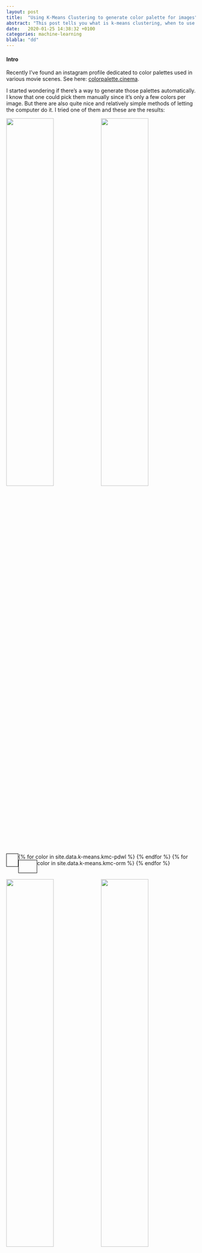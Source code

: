 ```yaml
---
layout: post
title:  "Using K-Means Clustering to generate color palette for images"
abstract: "This post tells you what is k-means clustering, when to use it and how to use it, with example code snippets. It also includes an explanation on how to fine-tune the results you’ll get."
date:   2020-01-25 14:38:32 +0100
categories: machine-learning
blabla: "dd"
---
```


<h4>Intro</h4>

Recently I’ve found an instagram profile dedicated to color palettes used in various movie scenes. See here:
<a href="https://www.instagram.com/colorpalette.cinema/">colorpalette.cinema</a>.

I started wondering if there’s a way to generate those palettes automatically. I know that one could pick them manually since it’s only a few colors per image. But there are also quite nice and relatively simple methods of letting the computer do it. I tried one of them and these are the results:

<div>
<img src="{{site.baseurl}}/assets/img/kmc-orm.jpg" style="width:50%"/>
<img src="{{site.baseurl}}/assets/img/kmc-pdwl.jpg" style="width:50%; float: left"/>
{% for color in site.data.k-means.kmc-pdwl %}
  <div style="float:left; width: 6.25%; height: 35px; outline: 1px solid black; outline-offset: -1px; background-color: {{color}}"></div>
{% endfor %}
{% for color in site.data.k-means.kmc-orm %}
  <div style="float:left; width: 10%; height: 35px; outline: 1px solid black; outline-offset: -1px; background-color: {{color}}"></div>
{% endfor %}
</div>
<br><br>
<div>
<img src="{{site.baseurl}}/assets/img/kmc-sgh.jpg" style="width:50%"/>
<img src="{{site.baseurl}}/assets/img/kmc-iz.jpg" style="width:50%; float: left"/>
{% for color in site.data.k-means.kmc-iz %}
  <div style="float:left; width: 7.14%; height: 35px; outline: 1px solid black; outline-offset: -1px; background-color: {{color}}"></div>
{% endfor %}
{% for color in site.data.k-means.kmc-sgh %}
  <div style="float:left; width: 8.33%; height: 35px; outline: 1px solid black; outline-offset: -1px; background-color: {{color}}"></div>
{% endfor %}
</div>

To understand how this was achieved, read below.

<h4>What is K-Means Clustering?</h4>

It’s an algorithm used to solve clustering problems (the <a href="https://en.wikipedia.org/wiki/NP-hardness">NP-hard</a> ones). It’s relatively simple and also an example of unsupervised learning algorithm.

<h4>When do we use it?</h4>

When we have a set of some data points that have features and values. We want to group data points into clusters based on these features. Real-life example: extracting leading colors from images.


<h4>How does it work?</h4>

We start by randomly picking k data points (k is set beforehand) called centroids from our data set. All remaining points are then assigned to one of these centroids. Assignment is done based on the distance - closest centroid is picked. For each centroid and its data points we calculate average value - a new centroid. The process of assign - calculate distance - update centroids is repeated n times, until a desired result is reached. How to know if we achieved that - this will be covered later on in this article.

Let’s look into the details:

<h4>Step 1 Read Data</h4>

In our case, the input data set is a .jpg file. We’ll have to extract each pixel’s `value` from the image. We’ll use a `getRGB(int x, int y)` method from Java’s `BufferedImage`.

{% highlight java %}
public class Point {
   private Integer value;
   …
}
{% endhighlight %}

This is our data point class. It’s only one field value stores the rgb value of each pixel in the image.

<h4>Step 2 Initialize centroids</h4>

The next step is picking random K points from data points list. These random points will be our centroids.

{% highlight java %}
public List<Centroid> initializeCentroids(int k, BufferedImage image){

   if(image == null){
       throw new IllegalArgumentException("Buffered image cannot be null");
   }

   List<Centroid> initialCentroids = new ArrayList<>();

   int xAxes = image.getWidth();
   int yAxes = image.getHeight();

   for(int i = 0; i < k; i++) {
       int coordX = new Random().nextInt(xAxes);
       int coordY = new Random().nextInt(yAxes);
       Integer rgb = image.getRGB(coordX, coordY);
       initialCentroids.add(new Centroid(rgb));
   }
   return initialCentroids;
}
{% endhighlight %}

<h4>Step 3 Calculate distance</h4>

Now we need to iterate over our data points, find the nearest centroid and assign the point to that centroid.

{% highlight java %}
public Map<Centroid,List<Point>> reassignPointsToNearestCentroids(List<Point> points, Map<Centroid,List<Point>> centroidsToListOfPoints){

   List<Centroid> currentCentroids = new ArrayList<Centroid>(centroidsToListOfPoints.keySet());

   for (Point point : points) {
       Centroid nearest = getNearestCentroid(point, currentCentroids);
       if (centroidsToListOfPoints.get(nearest) == null) {
           centroidsToListOfPoints.put(nearest, new ArrayList<>(Arrays.asList(point)));
       } else {
           centroidsToListOfPoints.get(nearest).add(point);
       }
   }

   return centroidsToListOfPoints;
}

public Centroid getNearestCentroid(Point point, List<Centroid> centroids) {

   if(point == null){
       throw new IllegalArgumentException("Point cannot be null");
   }
   if(centroids == null || centroids.isEmpty()){
       throw new IllegalArgumentException("List of centroids cannot be null or empty");
   }

   double minimumDistance = Double.MAX_VALUE;
   Centroid nearest = null;

   for (Centroid centroid : centroids) {
       Distance distance = new Distance2D();
       double currentDistance = distance.getDistance(point.getValue(), centroid.getValue());

       if (currentDistance < minimumDistance) {
           minimumDistance = currentDistance;
           nearest = centroid;
       }
   }
   return nearest;
}

public class Distance2D extends Distance {

   @Override
   public Double getDistance(Double a, Double b) {
       return Math.abs(a - b);
   }
}
{% endhighlight %}

<h4>Step 4 Calculate means</h4>

For each centroid and its points, calculate mean value.

{% highlight java %}
public Map<Centroid, Centroid> computeKNewCentroids(Map<Centroid,List<Point>> centroidsToListOfPoints){

   Map<Centroid, Centroid> oldAndNewMap = new HashMap<>();
   for (Centroid oldCentroid : centroidsToListOfPoints.keySet()) {
       List<Point> points = centroidsToListOfPoints.get(oldCentroid);
       Integer average = Mean.calculateForPoints(points);
       Point nearest = getNearestPoint(new Point(average), points);
       Centroid newCentroid = new Centroid(nearest.getValue());
       oldAndNewMap.put(oldCentroid, newCentroid);
   }
   return oldAndNewMap;
}
{% endhighlight %}

<h4>Step 5 Update centroids</h4>

The mean value that we’ve calculated in the previous point is our new centroid. We’ll have to update all of the centroids to the new value.

{% highlight java %}
public Map<Centroid,List<Point>> updateCentroids(Map<Centroid,List<Point>> centroidsToListOfPoints, Map<Centroid, Centroid> oldAndNewMap){
   for (Centroid oldCentroid : oldAndNewMap.keySet()){
       Centroid newCentroid = oldAndNewMap.get(oldCentroid);
       if(newCentroid.getValue() != oldCentroid.getValue()){
           List<Point> points = centroidsToListOfPoints.remove(oldCentroid);
           centroidsToListOfPoints.put(newCentroid, points);
       }
   }

   return centroidsToListOfPoints;
}
{% endhighlight %}

<h4>Repeat steps 3-5</h4>

Repeat those steps until desired result is reached.

<h4>Determine the optimal value of K</h4>

So we want to process an image like this:

<img src="{{site.baseurl}}/assets/img/kmc-expo.jpg" style="width: 100%">

Fine, but how can we determine which value of k is the best one here?

First, let's try setting k values from 2 to 8 on this image. These are the results:

{% for color in site.data.k-means.k2 %}
  <div style="float:left; width: 6.25%; height: 35px; outline: 1px solid black; outline-offset: -1px; background-color: {{color}}"></div>
{% endfor %} k = 2
<br><br>
{% for color in site.data.k-means.k3 %}
  <div style="float:left; width: 6.25%; height: 35px; outline: 1px solid black; outline-offset: -1px; background-color: {{color}}"></div>
{% endfor %} k = 3
<br><br>
{% for color in site.data.k-means.k4 %}
  <div style="float:left; width: 6.25%; height: 35px; outline: 1px solid black; outline-offset: -1px; background-color: {{color}}"></div>
{% endfor %} k = 4
<br><br>
{% for color in site.data.k-means.k5 %}
  <div style="float:left; width: 6.25%; height: 35px; outline: 1px solid black; outline-offset: -1px; background-color: {{color}}"></div>
{% endfor %} k = 5
<br><br>
{% for color in site.data.k-means.k6 %}
  <div style="float:left; width: 6.25%; height: 35px; outline: 1px solid black; outline-offset: -1px; background-color: {{color}}"></div>
{% endfor %} k = 6
<br><br>
{% for color in site.data.k-means.k7 %}
  <div style="float:left; width: 6.25%; height: 35px; outline: 1px solid black; outline-offset: -1px; background-color: {{color}}"></div>
{% endfor %} k = 7
<br><br>
{% for color in site.data.k-means.k8 %}
  <div style="float:left; width: 6.25%; height: 35px; outline: 1px solid black; outline-offset: -1px; background-color: {{color}}"></div>
{% endfor %} k = 8
<br><br>

We can see that for small k values colors seem quite random and every time value of k gets increased, the color set feels more like matching the image's palette. It's also visible that the variation between colors gets smaller and smaller. By looking at these samples we can actually see it and recognize it, but how would we do that if out features were not colors, but some other data types?

To determine optimal value of k, we'll use an `elbow method`. We'll plot clusters' average dispersion (standard deviation in our case) and increasing k values. 

<img src="{{site.baseurl}}/assets/img/elbow-graph.svg" style="width: 100%" alt="Elbow method for optimal k">

We can see that standard deviation decreases with rising k value. We could also see that by looking at colors. What we need is the value of k, where the deviation decreases the most - this is called `elbow point`. On the graph we can see that it's happening when value of k is 5.

<h4>Conclusion</h4>

With k-means clustering we can group our input data set into clusters. This method is quite easy to understand and to use. It's an example of centroid-based clustering algorithms. Other types of algorithms are connectivy-based, distribution-based and density-based ones. 

There are many ways of calculating statistical dispersion for clusters. I've chosen standard deviation, but variation or interquartile range can also be used. 

See full code at <a href="https://github.com/madhr/kmeans-clustering">github</a>